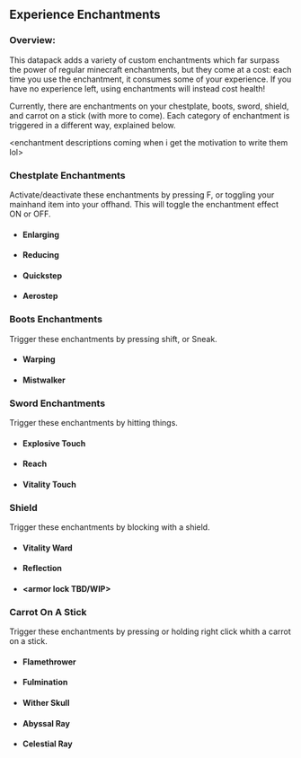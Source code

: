 ## Experience Enchantments

### Overview:

This datapack adds a variety of custom enchantments which far surpass the power of regular minecraft enchantments, but they come at a cost: each time you use the enchantment, it consumes some of your experience. If you have no experience left, using enchantments will instead cost health!

Currently, there are enchantments on your chestplate, boots, sword, shield, and carrot on a stick (with more to come). Each category of enchantment is triggered in a different way, explained below. 

\<enchantment descriptions coming when i get the motivation to write them lol>

### Chestplate Enchantments

Activate/deactivate these enchantments by pressing F, or toggling your mainhand item into your offhand. This will toggle the enchantment effect ON or OFF.

- #### Enlarging

- #### Reducing

- #### Quickstep

- #### Aerostep

### Boots Enchantments

Trigger these enchantments by pressing shift, or Sneak. 

- #### Warping

- #### Mistwalker

### Sword Enchantments

Trigger these enchantments by hitting things.

- #### Explosive Touch

- #### Reach

- #### Vitality Touch

### Shield

Trigger these enchantments by blocking with a shield.

- #### Vitality Ward

- #### Reflection

- #### \<armor lock TBD/WIP>

### Carrot On A Stick

Trigger these enchantments by pressing or holding right click whith a carrot on a stick.

- #### Flamethrower

- #### Fulmination

- #### Wither Skull

- #### Abyssal Ray

- #### Celestial Ray
